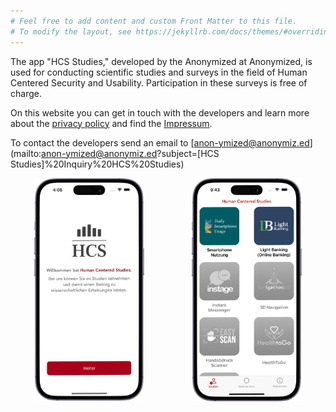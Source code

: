 ```yaml
---
# Feel free to add content and custom Front Matter to this file.
# To modify the layout, see https://jekyllrb.com/docs/themes/#overriding-theme-defaults
---
```

The app "HCS Studies," developed by the Anonymized at Anonymized, is used for conducting scientific studies and surveys in the field of Human Centered Security and Usability. Participation in these surveys is free of charge.

On this website you can get in touch with the developers and learn more about the [privacy policy](./priv_pol/) and find the [Impressum](./impressum/). 

To contact the developers send an email to [anon-ymized@anonymiz.ed](mailto:anon-ymized@anonymiz.ed?subject=[HCS Studies]%20Inquiry%20HCS%20Studies)

<div style="width: 100%; overflow: hidden;">
	<div style="text-align: center; float:left; width: 50%">
		<img src="./img/app_home.jpeg" alt="Screenshot of HCS Studies app's home screen" style="width: 70%;"/>
	</div>
	<div style="text-align: center; overflow: hidden; width: 50%">
		<img src="./img/app.png" alt="Screenshot of HCS Studies app's home screen" style="width: 70%;"/>
	</div>
</div>
